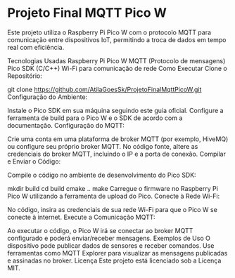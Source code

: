# Projeto Final MQTT Pico W
Este projeto utiliza o Raspberry Pi Pico W com o protocolo MQTT para comunicação entre dispositivos IoT, permitindo a troca de dados em tempo real com eficiência.

Tecnologias Usadas
Raspberry Pi Pico W
MQTT (Protocolo de mensagens)
Pico SDK (C/C++)
Wi-Fi para comunicação de rede
Como Executar
Clone o Repositório:

git clone https://github.com/AtilaGoesSk/ProjetoFinalMqttPicoW.git
Configuração do Ambiente:

Instale o Pico SDK em sua máquina seguindo este guia oficial.
Configure a ferramenta de build para o Pico W e o SDK de acordo com a documentação.
Configuração do MQTT:

Crie uma conta em uma plataforma de broker MQTT (por exemplo, HiveMQ) ou configure seu próprio broker MQTT.
No código fonte, altere as credenciais do broker MQTT, incluindo o IP e a porta de conexão.
Compilar e Enviar o Código:

Compile o código no ambiente de desenvolvimento do Pico SDK:

mkdir build
cd build
cmake ..
make
Carregue o firmware no Raspberry Pi Pico W utilizando a ferramenta de upload do Pico.
Conecte à Rede Wi-Fi:

No código, insira as credenciais de sua rede Wi-Fi para que o Pico W se conecte à internet.
Execute a Comunicação MQTT:

Ao executar o código, o Pico W irá se conectar ao broker MQTT configurado e poderá enviar/receber mensagens.
Exemplos de Uso
O dispositivo pode publicar dados de sensores e receber comandos.
Use ferramentas como MQTT Explorer para visualizar as mensagens publicadas e assinadas no broker.
Licença
Este projeto está licenciado sob a Licença MIT.

